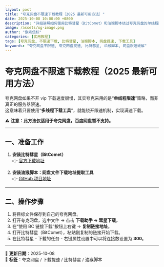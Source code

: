 ```yaml
---
layout: post
title: "夸克网盘不限速下载教程（2025 最新可用方法）"
date: 2025-10-08 10:00:00 +0800
description: "详细讲解如何使用比特彗星（BitComet）和油猴脚本绕过夸克网盘的单线程限速，实现真正的高速下载。附实测结果与工具下载地址。"
image: /assets/og-image.png
author: "像素信标"
categories: [实用教程]
tags: [夸克网盘, 不限速下载, 比特彗星, 油猴脚本, 网盘提速, 下载工具]
keywords: "夸克网盘不限速, 夸克网盘提速, 比特彗星, 油猴脚本, 网盘限速破解"
---
```


# 夸克网盘不限速下载教程（2025 最新可用方法）

夸克网盘如果不开 vip 下载速度很慢，其实夸克采用的是“**单线程限速**”策略，而非真正的服务器限速。  
这意味着只要使用“**多线程下载工具**”，就能绕开限速机制，实现满速下载。

⚠️ **注意：此方法仅适用于夸克网盘，百度网盘暂不支持。**

---

## 一、准备工作

1. **安装比特彗星（BitComet）**  
   👉 [官方下载地址](https://www.bitcomet.com/en/archive)

2. **安装油猴脚本：网盘文件下载地址提取工具**  
   👉 [GitHub 项目地址](https://github.com/hmjz100/LinkSwift/releases)

---

## 二、操作步骤

1. 将目标文件保存到自己的夸克网盘。  
2. 打开夸克网盘，选中文件 → 点击 **下载助手 → 彗星下载**。  
3. 在“使用 BC 链接下载”按钮上右键 → **复制链接地址**。  
4. 打开比特彗星（BitComet），粘贴刚复制的链接开始下载。  
5. 在比特彗星 - 下载的任务 - 右键属性设置中可以将连接数设置为 **300**。

---

📅 **更新日期**：2025-10-08  
🧩 **标签**：夸克网盘 / 下载提速 / 比特彗星 / 油猴脚本
